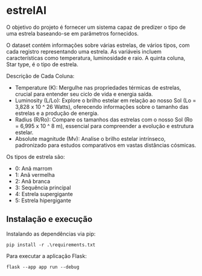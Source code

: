 # estrelAI

O objetivo do projeto é fornecer um sistema capaz de predizer o tipo de uma estrela baseando-se em parâmetros fornecidos.

O dataset contém informações sobre várias estrelas, de vários tipos, com cada registro representando uma estrela. As variáveis incluem características como temperatura, luminosidade e raio. A quinta coluna, Star type, é o tipo de estrela.

Descrição de Cada Coluna:

* Temperature (K): Mergulhe nas propriedades térmicas de estrelas, crucial para entender seu ciclo de vida e energia saída.
* Luminosity (L/Lo): Explore o brilho estelar em relação ao nosso Sol (Lo = 3,828 x 10 ^ 26 Watts), oferecendo informações sobre o tamanho das estrelas e a produção de energia.
* Radius (R/Ro): Compare os tamanhos das estrelas com o nosso Sol (Ro = 6,995 x 10 ^ 8 m), essencial para compreender a evolução e estrutura estelar.
* Absolute magnitude (Mv): Analise o brilho estelar intrínseco, padronizado para estudos comparativos em vastas distâncias cósmicas.

Os tipos de estrela são:

* 0: Anã marrom
* 1: Anã vermelha
* 2: Anã branca
* 3: Sequência principal
* 4: Estrela supergigante
* 5: Estrela hipergigante

## Instalação e execução

Instalando as dependências via pip:

`pip install -r .\requirements.txt`

Para executar a aplicação Flask:

`flask --app app run --debug`